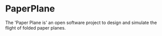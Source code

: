 # PaperPlane
The 'Paper Plane is' an open software project to design and simulate the flight of folded paper planes.
